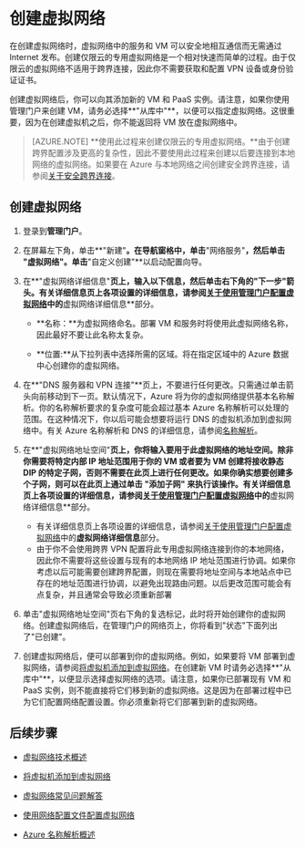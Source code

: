 <properties 
   pageTitle="创建虚拟网络" 
   description="指导你完成相关步骤以轻松创建基本虚拟网络。" 
   services="virtual-network" 
   documentationCenter="" 
   authors="cherylmc" 
   manager="adinah" 
   editor="tysonn"/>
<tags ms.service="virtual-network"
    ms.date="04/14/2015"
    wacn.date="04/15/2015"
    />

# 创建虚拟网络 



在创建虚拟网络时，虚拟网络中的服务和 VM 可以安全地相互通信而无需通过 Internet 发布。创建仅限云的专用虚拟网络是一个相对快速而简单的过程。由于仅限云的虚拟网络不适用于跨界连接，因此你不需要获取和配置 VPN 设备或身份验证证书。 

创建虚拟网络后，你可以向其添加新的 VM 和 PaaS 实例。请注意，如果你使用管理门户来创建 VM，请务必选择**"从库中"**，以便可以指定虚拟网络。这很重要，因为在创建虚拟机之后，你不能返回将 VM 放在虚拟网络中。

> [AZURE.NOTE] **使用此过程来创建仅限云的专用虚拟网络。**由于创建跨界配置涉及更高的复杂性，因此不要使用此过程来创建以后要连接到本地网络的虚拟网络。如果要在 Azure 与本地网络之间创建安全跨界连接，请参阅[关于安全跨界连接](https://msdn.microsoft.com/zh-cn/library/azure/dn133798.aspx)。

## <a name="CreateyourVNet">创建虚拟网络</a>

1. 登录到**管理门户**。
2. 在屏幕左下角，单击**"新建"**。在导航窗格中，单击**"网络服务"**，然后单击 **"虚拟网络"**。单击**"自定义创建"**以启动配置向导。
3. 在**"虚拟网络详细信息"**页上，输入以下信息，然后单击右下角的"下一步"箭头。有关详细信息页上各项设置的详细信息，请参阅[关于使用管理门户配置虚拟网络](https://msdn.microsoft.com/zh-cn/library/azure/jj156074.aspx)中的**虚拟网络详细信息**部分。
	-  **名称：**为虚拟网络命名。部署 VM 和服务时将使用此虚拟网络名称，因此最好不要让此名称太复杂。

	-  **位置:**从下拉列表中选择所需的区域。将在指定区域中的 Azure 数据中心创建你的虚拟网络。



4. 在**"DNS 服务器和 VPN 连接"**页上，不要进行任何更改。只需通过单击箭头向前移动到下一页。默认情况下，Azure 将为你的虚拟网络提供基本名称解析。你的名称解析要求的复杂度可能会超过基本 Azure 名称解析可以处理的范围。在这种情况下，你以后可能会想要将运行 DNS 的虚拟机添加到虚拟网络中。有关 Azure 名称解析和 DNS 的详细信息，请参阅[名称解析](https://msdn.microsoft.com/zh-cn/library/azure/jj156088.aspx)。 
5. 在**"虚拟网络地址空间"**页上，你将输入要用于此虚拟网络的地址空间。除非你需要将特定内部 IP 地址范围用于你的 VM 或者要为 VM 创建将接收静态 DIP 的特定子网，否则不需要在此页上进行任何更改。如果你确实想要创建多个子网，则可以在此页上通过单击 **"添加子网"** 来执行该操作。有关详细信息页上各项设置的详细信息，请参阅[关于使用管理门户配置虚拟网络](https://msdn.microsoft.com/zh-cn/library/azure/jj156074.aspx)中的**虚拟网络详细信息**部分。

	-  有关详细信息页上各项设置的详细信息，请参阅[关于使用管理门户配置虚拟网络](https://msdn.microsoft.com/zh-cn/library/azure/jj156074.aspx)中的**虚拟网络详细信息**部分。
	-  由于你不会使用跨界 VPN 配置将此专用虚拟网络连接到你的本地网络，因此你不需要将这些设置与现有的本地网络 IP 地址范围进行协调。如果你考虑以后可能需要创建跨界配置，则现在需要将地址空间与本地站点中已存在的地址范围进行协调，以避免出现路由问题。以后更改范围可能会有点复杂，并且通常会导致必须重新部署


6. 单击"虚拟网络地址空间"页右下角的复选标记，此时将开始创建你的虚拟网络。创建虚拟网络后，在管理门户的网络页上，你将看到"状态"下面列出了"已创建"。
7. 创建虚拟网络后，便可以部署到你的虚拟网络。例如，如果要将 VM 部署到虚拟网络，请参阅[将虚拟机添加到虚拟网络](/documentation/articles/virtual-machines-create-custom)。在创建新 VM 时请务必选择**"从库中"**，以便显示选择虚拟网络的选项。请注意，如果你已部署现有 VM 和 PaaS 实例，则不能直接将它们移到新的虚拟网络。这是因为在部署过程中已为它们配置网络配置设置。你必须重新将它们部署到新的虚拟网络。



## 后续步骤
-  [虚拟网络技术概述](http://msdn.microsoft.com/zh-cn/library/windowsazure/jj156007.aspx)

 
-  [将虚拟机添加到虚拟网络](/documentation/articles/virtual-machines-create-custom)

-  [虚拟网络常见问题解答](http://msdn.microsoft.com/zh-cn/library/windowsazure/dn133803.aspx)

-  [使用网络配置文件配置虚拟网络](/documentation/articles/virtual-networks-using-network-configuration-file)

-  [Azure 名称解析概述](https://msdn.microsoft.com/zh-cn/library/azure/jj156088.aspx)
 



<!--HONumber=50-->